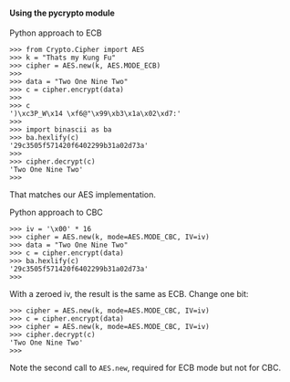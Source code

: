 #### Using the pycrypto module

Python approach to ECB

```
>>> from Crypto.Cipher import AES
>>> k = "Thats my Kung Fu"
>>> cipher = AES.new(k, AES.MODE_ECB)
>>> 
>>> data = "Two One Nine Two"
>>> c = cipher.encrypt(data)
>>> 
>>> c
')\xc3P_W\x14 \xf6@"\x99\xb3\x1a\x02\xd7:'
>>> 
>>> import binascii as ba
>>> ba.hexlify(c)
'29c3505f571420f6402299b31a02d73a'
>>> 
>>> cipher.decrypt(c)
'Two One Nine Two'
>>>
```

That matches our AES implementation.

Python approach to CBC

```
>>> iv = '\x00' * 16
>>> cipher = AES.new(k, mode=AES.MODE_CBC, IV=iv)
>>> data = "Two One Nine Two"
>>> c = cipher.encrypt(data)
>>> ba.hexlify(c)
'29c3505f571420f6402299b31a02d73a'
>>>
```

With a zeroed iv, the result is the same as ECB.  Change one bit:

```
>>> cipher = AES.new(k, mode=AES.MODE_CBC, IV=iv)
>>> c = cipher.encrypt(data)
>>> cipher = AES.new(k, mode=AES.MODE_CBC, IV=iv)
>>> cipher.decrypt(c)
'Two One Nine Two'
>>> 
```

Note the second call to `AES.new`, required for ECB mode but not for CBC.

